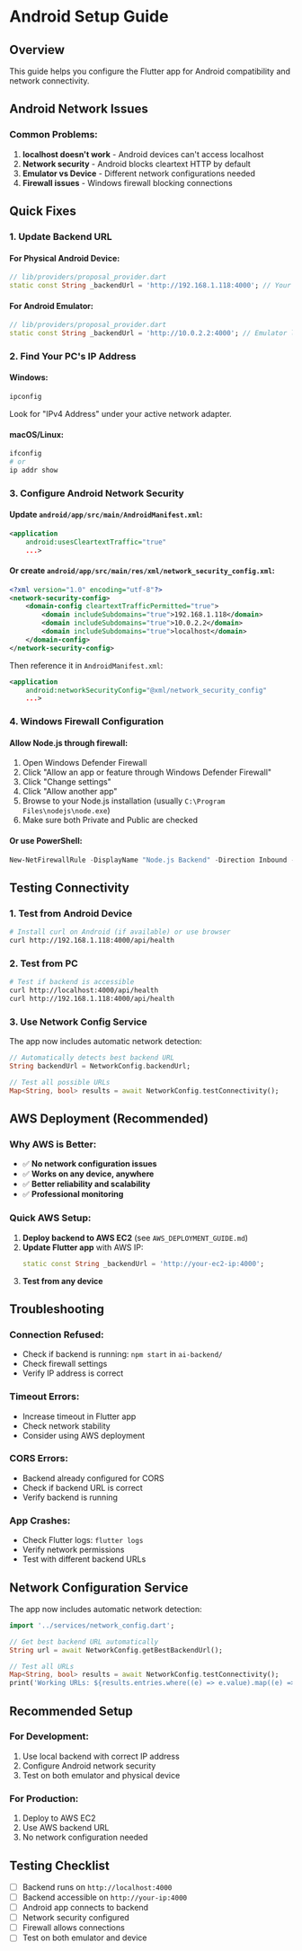 # Android Setup Guide

## Overview
This guide helps you configure the Flutter app for Android compatibility and network connectivity.

## Android Network Issues

### **Common Problems:**
1. **localhost doesn't work** - Android devices can't access localhost
2. **Network security** - Android blocks cleartext HTTP by default
3. **Emulator vs Device** - Different network configurations needed
4. **Firewall issues** - Windows firewall blocking connections

## Quick Fixes

### 1. **Update Backend URL**

#### For Physical Android Device:
```dart
// lib/providers/proposal_provider.dart
static const String _backendUrl = 'http://192.168.1.118:4000'; // Your PC's IP
```

#### For Android Emulator:
```dart
// lib/providers/proposal_provider.dart
static const String _backendUrl = 'http://10.0.2.2:4000'; // Emulator localhost
```

### 2. **Find Your PC's IP Address**

#### Windows:
```cmd
ipconfig
```
Look for "IPv4 Address" under your active network adapter.

#### macOS/Linux:
```bash
ifconfig
# or
ip addr show
```

### 3. **Configure Android Network Security**

#### Update `android/app/src/main/AndroidManifest.xml`:
```xml
<application
    android:usesCleartextTraffic="true"
    ...>
```

#### Or create `android/app/src/main/res/xml/network_security_config.xml`:
```xml
<?xml version="1.0" encoding="utf-8"?>
<network-security-config>
    <domain-config cleartextTrafficPermitted="true">
        <domain includeSubdomains="true">192.168.1.118</domain>
        <domain includeSubdomains="true">10.0.2.2</domain>
        <domain includeSubdomains="true">localhost</domain>
    </domain-config>
</network-security-config>
```

Then reference it in `AndroidManifest.xml`:
```xml
<application
    android:networkSecurityConfig="@xml/network_security_config"
    ...>
```

### 4. **Windows Firewall Configuration**

#### Allow Node.js through firewall:
1. Open Windows Defender Firewall
2. Click "Allow an app or feature through Windows Defender Firewall"
3. Click "Change settings"
4. Click "Allow another app"
5. Browse to your Node.js installation (usually `C:\Program Files\nodejs\node.exe`)
6. Make sure both Private and Public are checked

#### Or use PowerShell:
```powershell
New-NetFirewallRule -DisplayName "Node.js Backend" -Direction Inbound -Protocol TCP -LocalPort 4000 -Action Allow
```

## Testing Connectivity

### 1. **Test from Android Device**
```bash
# Install curl on Android (if available) or use browser
curl http://192.168.1.118:4000/api/health
```

### 2. **Test from PC**
```bash
# Test if backend is accessible
curl http://localhost:4000/api/health
curl http://192.168.1.118:4000/api/health
```

### 3. **Use Network Config Service**
The app now includes automatic network detection:
```dart
// Automatically detects best backend URL
String backendUrl = NetworkConfig.backendUrl;

// Test all possible URLs
Map<String, bool> results = await NetworkConfig.testConnectivity();
```

## AWS Deployment (Recommended)

### **Why AWS is Better:**
- ✅ **No network configuration issues**
- ✅ **Works on any device, anywhere**
- ✅ **Better reliability and scalability**
- ✅ **Professional monitoring**

### **Quick AWS Setup:**
1. **Deploy backend to AWS EC2** (see `AWS_DEPLOYMENT_GUIDE.md`)
2. **Update Flutter app** with AWS IP:
   ```dart
   static const String _backendUrl = 'http://your-ec2-ip:4000';
   ```
3. **Test from any device**

## Troubleshooting

### **Connection Refused:**
- Check if backend is running: `npm start` in `ai-backend/`
- Check firewall settings
- Verify IP address is correct

### **Timeout Errors:**
- Increase timeout in Flutter app
- Check network stability
- Consider using AWS deployment

### **CORS Errors:**
- Backend already configured for CORS
- Check if backend URL is correct
- Verify backend is running

### **App Crashes:**
- Check Flutter logs: `flutter logs`
- Verify network permissions
- Test with different backend URLs

## Network Configuration Service

The app now includes automatic network detection:

```dart
import '../services/network_config.dart';

// Get best backend URL automatically
String url = await NetworkConfig.getBestBackendUrl();

// Test all URLs
Map<String, bool> results = await NetworkConfig.testConnectivity();
print('Working URLs: ${results.entries.where((e) => e.value).map((e) => e.key)}');
```

## Recommended Setup

### **For Development:**
1. Use local backend with correct IP address
2. Configure Android network security
3. Test on both emulator and physical device

### **For Production:**
1. Deploy to AWS EC2
2. Use AWS backend URL
3. No network configuration needed

## Testing Checklist

- [ ] Backend runs on `http://localhost:4000`
- [ ] Backend accessible on `http://your-ip:4000`
- [ ] Android app connects to backend
- [ ] Network security configured
- [ ] Firewall allows connections
- [ ] Test on both emulator and device 